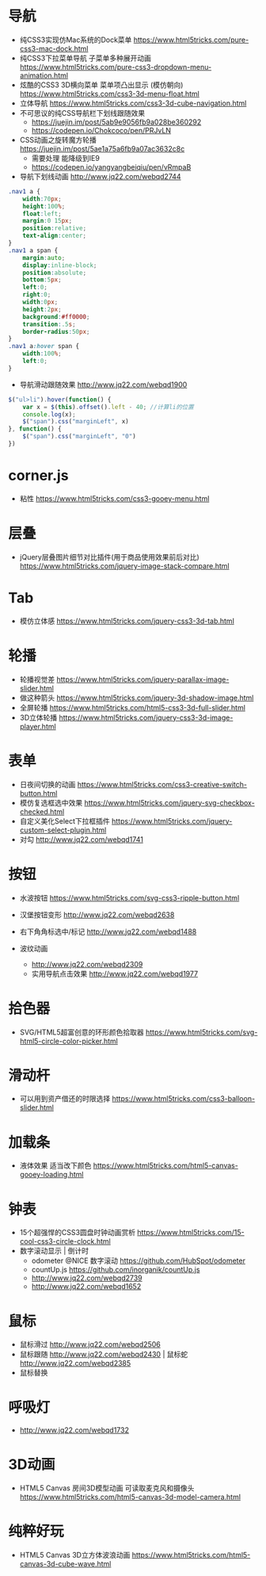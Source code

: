 # 导航

- 纯CSS3实现仿Mac系统的Dock菜单 https://www.html5tricks.com/pure-css3-mac-dock.html
- 纯CSS3下拉菜单导航 子菜单多种展开动画 https://www.html5tricks.com/pure-css3-dropdown-menu-animation.html
- 炫酷的CSS3 3D横向菜单 菜单项凸出显示 (模仿朝向) https://www.html5tricks.com/css3-3d-menu-float.html 
- 立体导航 https://www.html5tricks.com/css3-3d-cube-navigation.html
- 不可思议的纯CSS导航栏下划线跟随效果 
  - https://juejin.im/post/5ab9e9056fb9a028be360292
  - https://codepen.io/Chokcoco/pen/PRJvLN
- CSS动画之旋转魔方轮播 https://juejin.im/post/5ae1a75a6fb9a07ac3632c8c
  - 需要处理 能降级到IE9 
  - https://codepen.io/yangyangbeiqiu/pen/vRmpaB
- 导航下划线动画 <http://www.jq22.com/webqd2744>

```css
.nav1 a {
    width:70px;
    height:100%;
    float:left;
    margin:0 15px;
    position:relative;
    text-align:center;
}
.nav1 a span {
    margin:auto;
    display:inline-block;
    position:absolute;
    bottom:5px;
    left:0;
    right:0;
    width:0px;
    height:2px;
    background:#ff0000;
    transition:.5s;
    border-radius:50px;
}
.nav1 a:hover span {
    width:100%;
    left:0;
}
```

- 导航滑动跟随效果 <http://www.jq22.com/webqd1900>

```javascript
$("ul>li").hover(function() {
    var x = $(this).offset().left - 40; //计算li的位置
    console.log(x);
    $("span").css("marginLeft", x)
}, function() {
    $("span").css("marginLeft", "0")
})
```


# corner.js

- 粘性 https://www.html5tricks.com/css3-gooey-menu.html


# 层叠

- jQuery层叠图片细节对比插件(用于商品使用效果前后对比) https://www.html5tricks.com/jquery-image-stack-compare.html

# Tab

- 模仿立体感 https://www.html5tricks.com/jquery-css3-3d-tab.html

# 轮播

- 轮播视觉差 https://www.html5tricks.com/jquery-parallax-image-slider.html
- 做这种箭头 https://www.html5tricks.com/jquery-3d-shadow-image.html
- 全屏轮播 https://www.html5tricks.com/html5-css3-3d-full-slider.html
- 3D立体轮播 https://www.html5tricks.com/jquery-css3-3d-image-player.html

# 表单

- 日夜间切换的动画 https://www.html5tricks.com/css3-creative-switch-button.html
- 模仿复选框选中效果 https://www.html5tricks.com/jquery-svg-checkbox-checked.html
- 自定义美化Select下拉框插件 https://www.html5tricks.com/jquery-custom-select-plugin.html
- 对勾 <http://www.jq22.com/webqd1741>


# 按钮

- 水波按钮 https://www.html5tricks.com/svg-css3-ripple-button.html
- 汉堡按钮变形 <http://www.jq22.com/webqd2638>
- 右下角角标选中/标记 <http://www.jq22.com/webqd1488>
- 波纹动画

  - <http://www.jq22.com/webqd2309>
  - 实用导航点击效果 <http://www.jq22.com/webqd1977>


# 拾色器

- SVG/HTML5超富创意的环形颜色拾取器 https://www.html5tricks.com/svg-html5-circle-color-picker.html

# 滑动杆

- 可以用到资产借还的时限选择 https://www.html5tricks.com/css3-balloon-slider.html

# 加载条

- 液体效果 适当改下颜色 https://www.html5tricks.com/html5-canvas-gooey-loading.html

# 钟表

- 15个超强悍的CSS3圆盘时钟动画赏析 https://www.html5tricks.com/15-cool-css3-circle-clock.html
- 数字滚动显示 | 倒计时
  - odometer @NICE 数字滚动  https://github.com/HubSpot/odometer
  - countUp.js https://github.com/inorganik/countUp.js
  - <http://www.jq22.com/webqd2739>
  - <http://www.jq22.com/webqd1652>


# 鼠标


- 鼠标滑过 <http://www.jq22.com/webqd2506>
- 鼠标跟随 <http://www.jq22.com/webqd2430> | 鼠标蛇 <http://www.jq22.com/webqd2385>
- 鼠标替换

# 呼吸灯 

- <http://www.jq22.com/webqd1732>



# 3D动画

- HTML5 Canvas 房间3D模型动画 可读取麦克风和摄像头 https://www.html5tricks.com/html5-canvas-3d-model-camera.html 

# 纯粹好玩

- HTML5 Canvas 3D立方体波浪动画 https://www.html5tricks.com/html5-canvas-3d-cube-wave.html

